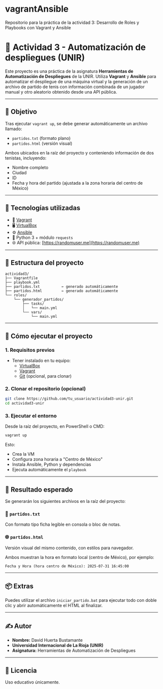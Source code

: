 # vagrantAnsible
Repositorio para la práctica de la actividad 3: Desarrollo de Roles y Playbooks con Vagrant y Ansible

# 🎾 Actividad 3 - Automatización de despliegues (UNIR)

Este proyecto es una práctica de la asignatura **Herramientas de Automatización de Despliegues** de la UNIR. Utiliza **Vagrant** y **Ansible** para automatizar el despliegue de una máquina virtual y la generación de un archivo de partido de tenis con información combinada de un jugador manual y otro aleatorio obtenido desde una API pública.

---

## 📌 Objetivo

Tras ejecutar `vagrant up`, se debe generar automáticamente un archivo llamado:

- `partidos.txt` (formato plano)
- `partidos.html` (versión visual)

Ambos ubicados en la raíz del proyecto y conteniendo información de dos tenistas, incluyendo:

- Nombre completo
- Ciudad
- ID
- Fecha y hora del partido (ajustada a la zona horaria del centro de México)

---

## 🧰 Tecnologías utilizadas

- 🧱 [Vagrant](https://www.vagrantup.com/)
- 🖥️ [VirtualBox](https://www.virtualbox.org/)
- ⚙️ [Ansible](https://www.ansible.com/)
- 🐍 Python 3 + módulo `requests`
- 🌐 API pública: [https://randomuser.me](https://randomuser.me)

---

## 📁 Estructura del proyecto

```
actividad3/
├── Vagrantfile
├── playbook.yml
├── partidos.txt          ← generado automáticamente
├── partidos.html         ← generado automáticamente
└── roles/
    └── generador_partidos/
        ├── tasks/
        │   └── main.yml
        └── vars/
            └── main.yml
```

---

## 🚀 Cómo ejecutar el proyecto

### 1. Requisitos previos

- Tener instalado en tu equipo:
  - [VirtualBox](https://www.virtualbox.org/)
  - [Vagrant](https://www.vagrantup.com/)
  - [Git](https://git-scm.com/) (opcional, para clonar)

### 2. Clonar el repositorio (opcional)

```bash
git clone https://github.com/tu_usuario/actividad3-unir.git
cd actividad3-unir
```

### 3. Ejecutar el entorno

Desde la raíz del proyecto, en PowerShell o CMD:

```bash
vagrant up
```

Esto:
- Crea la VM
- Configura zona horaria a "Centro de México"
- Instala Ansible, Python y dependencias
- Ejecuta automáticamente el `playbook`

---

## 📄 Resultado esperado

Se generarán los siguientes archivos en la raíz del proyecto:

### 📝 `partidos.txt`
Con formato tipo ficha legible en consola o bloc de notas.

### 🌐 `partidos.html`
Versión visual del mismo contenido, con estilos para navegador.

Ambos muestran la hora en formato local (centro de México), por ejemplo:

```
Fecha y Hora (hora centro de México): 2025-07-31 16:45:00
```

---

## 📦 Extras

Puedes utilizar el archivo `iniciar_partido.bat` para ejecutar todo con doble clic y abrir automáticamente el HTML al finalizar.

---

## ✍️ Autor

- **Nombre:** David Huerta Bustamante
- **Universidad Internacional de La Rioja (UNIR)**
- **Asignatura:** Herramientas de Automatización de Despliegues

---

## 📜 Licencia

Uso educativo únicamente.

